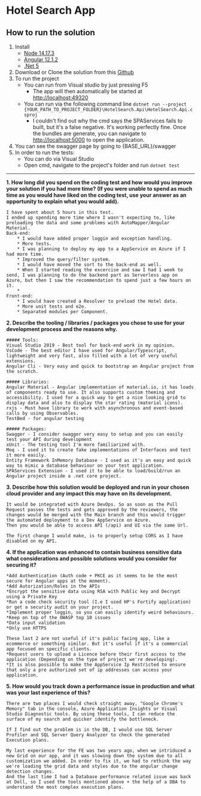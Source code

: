 
# Hotel Search App

## How to run the solution
	

 1.  Install 
	 * [Node 14.17.3](https://nodejs.org/dist/v14.17.4/node-v14.17.4-x64.msi)
	 *  [Angular 12.1.2](https://angular.io/cli)
	 * [.Net 5](https://dotnet.microsoft.com/download/dotnet/5.0)
 2. Download or Clone the solution from this [Github](https://github.com/MauroMS/HotelSearch)
 3. To run the project
	 * You can run from Visual studio by just pressing F5
		 * The app will then automatically be started at [http://localhost:49320](http://localhost:49320)
	 * You can run via the following command line `dotnet run --project {YOUR_PATH_TO_PROJECT_FOLDER}\HotelSearch.Api\HotelSearch.Api.csproj` 
		 * I couldn't find out why the cmd says the SPAServices fails to built, but it's a false negative. It's working perfectly fine. Once the bundles are generate, you can navigate to [http://localhost:5000](http://localhost:5000/) to open the application.
 4. You can see the swagger page by going to {BASE_URL}/swagger 
 5. In order to run the tests:
	 * You can do via Visual Studio
	 * Open cmd, navigate to the project's folder and run `dotnet test`
  

<hr/>

**1. How long did you spend on the coding test and how would you improve your solution if you had
more time? (If you were unable to spend as much time as you would have liked on the coding test,
use your answer as an opportunity to explain what you would add).**

	I have spent about 5 hours in this test.
	I ended up spending more time where I wasn't expecting to, like preloading the data and some problems with AutoMapper/Angular Material.
	Back-end:
		* I would have added proper loggin and exception handling.
		* More tests.
		* I was planning to deploy my app to a AppService on Azure if I had more time.
		* Improved the query/filter system.
		* I would have moved the sort to the back-end as well.
		* When I started reading the excercise and saw I had 1 week to send, I was planning to do the backend part as Serverless app on Azure, but then I saw the recommendation to spend just a few hours on it.
		* 
	Front-end:
		* I would have created a Resolver to preload the Hotel data.
		* More unit tests and e2e.
		* Separated modules per Component. 

**2. Describe the tooling / libraries / packages you chose to use for your development process and the
reasons why.**

	##### Tools:
	Visual Studio 2019 - Best tool for back-end work in my opinion.
	VsCode - The best editor I have used for Angular/Typescript, lightweight and very fast, also filled with a lot of very useful extensions.
	Angular Cli - Very easy and quick to bootstrap an Angular project from the scratch.

	##### Libraries:
	Angular Material - Angular implementation of material.io, it has loads of components ready to use. It also supports custom theming and accessibility. I used for a quick way to get a nice looking grid to display data and also to display the star rating (material icons).
	rxjs - Must have library to work with asynchronous and event-based calls by using Observables.
	TestBed - for angular testing

	##### Packages:
	Swagger - I consider swagger very easy to setup and you can easily test your API during development
	xUnit - The testing tool I'm more familiarized with.
	Moq - I used it to create fake implementations of Interfaces and test it more easily.
	Entity Framework InMemory Database - I used as it's an easy and quick way to mimic a database behaviour on your test application.
	SPAServices Extension - I used it to be able to load/build/run an Angular project inside a .net core project. 


**3. Describe how this solution would be deployed and run in your chosen cloud provider and any impact
this may have on its development.**

	It would be integrated with Azure DevOps. So as soon as the Pull Request passes the tests and gets approved by the reviewers, the changes would be merged with the Main branch and this would trigger the automated deployment to a Dev AppService on Azure.
	Then you would be able to access API (/api) and UI via the same Url.

	The first change I would make, is to properly setup CORS as I have disabled on my API.


**4. If the application was enhanced to contain business sensitive data what considerations and possible
solutions would you consider for securing it?**

	*Add Authentication (Auth code + PKCE as it seems to be the most secure for Angular apps at the moment).
	*Add Autorization/Roles in the APIs
	*Encrypt the sensitive data using RSA with Public key and Decrypt using a Private Key
	*Run a code check security tool (I.e I used HP's Fortify application) or get a security audit on your project.
	*Implement proper loggin, so you can easily identify weird behaviours.
	*Keep on top of the OWASP top 10 issues
	*Data input validation
	*Only use HTTPS 

	These last 2 are not useful if it's public facing app, like a ecommerce or something similar. But it's useful if it's a commercial app focused on specific clients.
	*Request users to upload a Licence before their first access to the application (Depending on the type of project we're developing).
	*It is also possible to make the AppService Ip Restricted to ensure that only a pre authorized set of ip addresses can access your application.


**5. How would you track down a performance issue in production and what was your last experience of
this?**

	There are two places I would check straight away, "Google Chrome's Memory" tab in the console, Azure Application Insights or Visual Studio Diagnostic tools. By using these tools, I can reduce the surface of my search and quicker identify the bottleneck.
	
	If I find out the problem is in the DB, I would use SQL Server Profiler and SQL Server Query Analyzer to check the generated Execution plans.
	
	My last experience for the FE was two years ago, when we intriduced a new Grid on our app, and it was slowing down the system due to all customization we added. In order to fix it, we had to rethink the way we're loading the grid data and styles due to the angular change detection changes.
	And the last time I had a Database performance related issue was back at Dell, so I used the tools mentioned above + the help of a DBA to understand the most complex execution plans.
